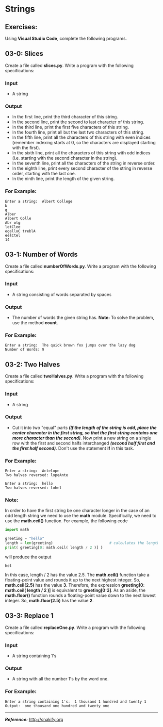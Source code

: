 # Strings

## Exercises:

Using **Visual Studio Code**, complete the following programs.

## 03-0: Slices
Create a file called **slices.py**.  Write a program with the following specifications:

### Input
* A string
### Output
* In the first line, print the third character of this string.
* In the second line, print the second to last character of this string.
* In the third line, print the first five characters of this string.
* In the fourth line, print all but the last two characters of this string.
* In the fifth line, print all the characters of this string with even indices (remember indexing starts at 0, so the characters are displayed starting with the first).
* In the sixth line, print all the characters of this string with odd indices (i.e. starting with the second character in the string).
* In the seventh line, print all the characters of the string in reverse order.
* In the eighth line, print every second character of the string in reverse order, starting with the last one.
* In the ninth line, print the length of the given string.

### For Example:
```
Enter a string:  Albert College
b
g
Alber
Albert Colle
Abr olg
letClee
egelloC treblA
eelCtel
14
```

## 03-1: Number of Words
Create a file called **numberOfWords.py**.  Write a program with the following specifications:

### Input

* A string consisting of words separated by spaces

### Output

* The number of words the given string has. **Note:**  To solve the problem, use the method **count**.

### For Example:
```
Enter a string:  The quick brown fox jumps over the lazy dog
Number of Words: 9
```

## 03-2: Two Halves
Create a file called **twoHalves.py**.  Write a program with the following specifications:

### Input

* A string

### Output
* Cut it into two "equal" parts ***(If the length of the string is odd, place the center character in the first string, so that the first string contains one more character than the second)***. Now print a new string on a single row with the first and second halfs interchanged ***(second half first and the first half second)***.  Don't use the statement **if** in this task.

### For Example:
```
Enter a string:  Antelope
Two halves reversed: lopeAnte
```

```
Enter a string:  hello
Two halves reversed: lohel
```

### Note:
In order to have the first string be one character longer in the case of an odd length string we need to use the **math** module.  Specifically, we need to use the **math.ceil()** function.  For example, the following code

```python
import math

greeting = "hello"
length = len(greeting)                          # calculates the length of the string ... in this case 5
print( greeting[0: math.ceil( length / 2 )] )
```

will produce the output
```
hel
```

In this case, length / 2 has the value 2.5.  The **math.ceil()** function take a floating-point value and rounds it up to the next highest integer.  So, **math.ceil(2.5)** has the value **3**.  Therefore, the expression **greeting[0: math.ceil( length / 2 )]** is equivalent to **greeting[0:3]**. As an aside, the **math.floor()** function rounds a floating-point value down to the next lowest integer.  So, **math.floor(2.5)** has the value **2**.

## 03-3: Replace 1
Create a file called **replaceOne.py**.  Write a program with the following specifications:

### Input
* A string containing 1's

### Output
* A string with all the number 1's by the word one.

### For Example:
```
Enter a string containing 1's:  1 thousand 1 hundred and twenty 1
Output:  one thousand one hundred and twenty one
```

---
***Reference:*** http://snakify.org
